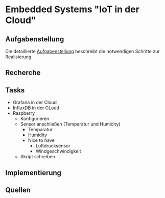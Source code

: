 # Embedded Systems "IoT in der Cloud"

## Aufgabenstellung
Die detaillierte [Aufgabenstellung](TASK.md) beschreibt die notwendigen Schritte zur Realisierung.

## Recherche

## Tasks

* Grafana in der Cloud 
* InfluxDB in der CLoud
* Raspberry
  * Konfigurieren
  * Sensor anschließen (Temparatur und Humidity)
    * Temparatur 
    * Humidity
    * Nice to have
      * Luftdrucksensor
      * Windgeschwindigkeit
  * Skript schreiben
 

## Implementierung

## Quellen
